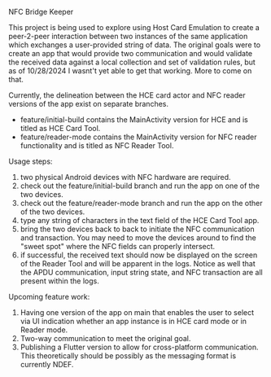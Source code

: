 NFC Bridge Keeper

This project is being used to explore using Host Card Emulation to create a peer-2-peer interaction between two instances of the same application which exchanges a user-provided string of data. 
The original goals were to create an app that would provide two communication and would validate the received data against a local collection and set of validation rules, but as of 10/28/2024 I 
wasnt't yet able to get that working. More to come on that. 

Currently, the delineation between the HCE card actor and NFC reader versions of the app exist on separate branches. 
- feature/initial-build contains the MainActivity version for HCE and is titled as HCE Card Tool.
- feature/reader-mode contains the MainActivity version for NFC reader functionality and is titled as NFC Reader Tool.

Usage steps:
1. two physical Android devices with NFC hardware are required.
2. check out the feature/initial-build branch and run the app on one of the two devices.
3. check out the feature/reader-mode branch and run the app on the other of the two devices.
4. type any string of characters in the text field of the HCE Card Tool app.
5. bring the two devices back to back to initiate the NFC communication and transaction. You may need to move the devices around to find the "sweet spot" where the NFC fields can properly intersect.
6. if successful, the received text should now be displayed on the screen of the Reader Tool and will be apparent in the logs. Notice as well that the APDU communication, input string state, and NFC transaction are all present within the logs.

Upcoming feature work:
1. Having one version of the app on main that enables the user to select via UI indication whether an app instance is in HCE card mode or in Reader mode.
2. Two-way communication to meet the original goal. 
3. Publishing a Flutter version to allow for cross-platform communication. This theoretically should be possibly as the messaging format is currently NDEF.
